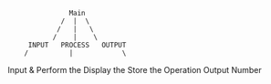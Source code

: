                    Main
                 /  |  \
                /   |   \
               /    |    \
         INPUT   PROCESS   OUTPUT
        /          |            \
 Input &        Perform the      Display the
 Store the      Operation        Output
 Number 
                         
     
           
           
     
